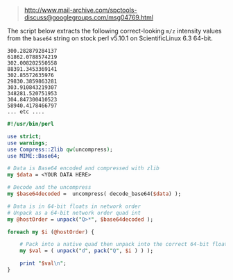 > http://www.mail-archive.com/spctools-discuss@googlegroups.com/msg04769.html

The script below extracts the following correct-looking ``m/z`` intensity values from the ``base64`` string on stock perl v5.10.1 on ScientificLinux 6.3 
64-bit.

```
300.282879284137
61862.0788574219
302.008202550558
88391.3453369141
302.85572635976
29830.3859863281
303.910843219307
348281.520751953
304.847300410523
58940.4178466797
... etc ....
```

```perl
#!/usr/bin/perl

use strict;
use warnings;
use Compress::Zlib qw(uncompress);
use MIME::Base64;

# Data is Base64 encoded and compressed with zlib
my $data = <YOUR DATA HERE>

# Decode and the uncompress
my $base64decoded =  uncompress( decode_base64($data) );

# Data is in 64-bit floats in network order
# Unpack as a 64-bit network order quad int
my @hostOrder = unpack("Q>*", $base64decoded );

foreach my $i (@hostOrder) {

    # Pack into a native quad then unpack into the correct 64-bit float
    my $val = ( unpack("d", pack("Q", $i ) ) );

    print "$val\n";
}
```